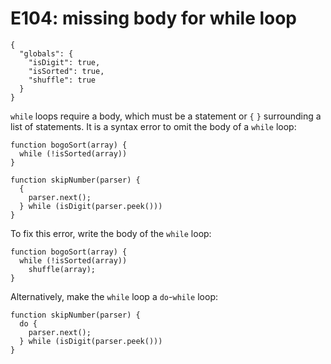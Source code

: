 # E104: missing body for while loop

```config-for-examples
{
  "globals": {
    "isDigit": true,
    "isSorted": true,
    "shuffle": true
  }
}
```

`while` loops require a body, which must be a statement or `{` `}` surrounding a
list of statements. It is a syntax error to omit the body of a `while` loop:

    function bogoSort(array) {
      while (!isSorted(array))
    }

    function skipNumber(parser) {
      {
        parser.next();
      } while (isDigit(parser.peek()))
    }

To fix this error, write the body of the `while` loop:

    function bogoSort(array) {
      while (!isSorted(array))
        shuffle(array);
    }

Alternatively, make the `while` loop a `do`-`while` loop:

    function skipNumber(parser) {
      do {
        parser.next();
      } while (isDigit(parser.peek()))
    }
